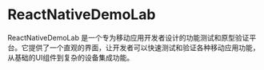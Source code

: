 # ReactNativeDemoLab
ReactNativeDemoLab 是一个专为移动应用开发者设计的功能测试和原型验证平台。它提供了一个直观的界面，让开发者可以快速测试和验证各种移动应用功能，从基础的UI组件到复杂的设备集成功能。
